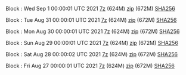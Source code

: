 Block : Wed Sep  1 00:00:01 UTC 2021 [7z](https://transfer.sh/Ed9UBc/bootstrap.dat.20210901.7z) (624M) [zip](https://transfer.sh/W8vobn/bootstrap.dat.20210901.zip) (672M) [SHA256](https://transfer.sh/pzFMVA/sha256.txt)

Block : Tue Aug 31 00:00:01 UTC 2021 [7z](https://transfer.sh/iYm2as/bootstrap.dat.20210831.7z) (624M) [zip](https://transfer.sh/24iHB6/bootstrap.dat.20210831.zip) (672M) [SHA256](https://transfer.sh/y2svyV/sha256.txt)

Block : Mon Aug 30 00:00:01 UTC 2021 [7z](https://transfer.sh/oESebS/bootstrap.dat.20210830.7z) (624M) [zip](https://transfer.sh/hBK0nK/bootstrap.dat.20210830.zip) (672M) [SHA256](https://transfer.sh/8iPBVM/sha256.txt)

Block : Sun Aug 29 00:00:01 UTC 2021 [7z](https://transfer.sh/1Jt55Q4/bootstrap.dat.20210829.7z) (624M) [zip](https://transfer.sh/12JwRcc/bootstrap.dat.20210829.zip) (672M) [SHA256](https://transfer.sh/1j4FbEA/sha256.txt)

Block : Sat Aug 28 00:00:02 UTC 2021 [7z](https://transfer.sh/NmZWa/bootstrap.dat.20210828.7z) (624M) [zip](https://transfer.sh/HGC5M/bootstrap.dat.20210828.zip) (672M) [SHA256](https://transfer.sh/1X7UmCm/sha256.txt)

Block : Fri Aug 27 00:00:01 UTC 2021 [7z](https://transfer.sh/1sAw2Tj/bootstrap.dat.20210827.7z) (624M) [zip](https://transfer.sh/14J3hn8/bootstrap.dat.20210827.zip) (672M) [SHA256](https://transfer.sh/12qYLRv/sha256.txt)
